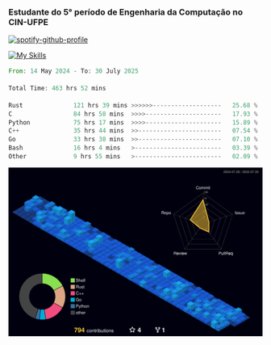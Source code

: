 
### Estudante do 5° período de Engenharia da Computação no CIN-UFPE

[![spotify-github-profile](https://spotify-github-profile.kittinanx.com/api/view?uid=21nggge2ld354asa4l3xoze2q&cover_image=true&theme=novatorem&show_offline=false&background_color=000000&interchange=true&bar_color=53b14f&bar_color_cover=true)](https://github.com/kittinan/spotify-github-profile)


[![My Skills](https://skillicons.dev/icons?i=c,cpp,rust,py,java,neovim&theme=dark)](https://skillicons.dev)

<!--START_SECTION:waka-->

```rust
From: 14 May 2024 - To: 30 July 2025

Total Time: 463 hrs 52 mins

Rust              121 hrs 39 mins >>>>>>-------------------   25.68 %
C                 84 hrs 58 mins  >>>>---------------------   17.93 %
Python            75 hrs 17 mins  >>>>---------------------   15.89 %
C++               35 hrs 44 mins  >>-----------------------   07.54 %
Go                33 hrs 38 mins  >>-----------------------   07.10 %
Bash              16 hrs 4 mins   >------------------------   03.39 %
Other             9 hrs 55 mins   >------------------------   02.09 %
```

<!--END_SECTION:waka-->

![](./profile-3d-contrib/profile-night-view.svg)
